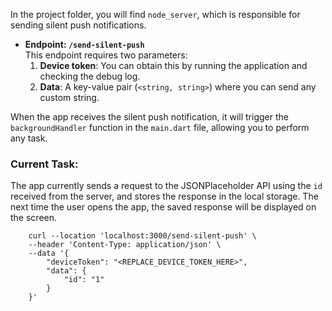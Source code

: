 In the project folder, you will find `node_server`, which is responsible for sending silent push notifications.

- **Endpoint: `/send-silent-push`**  
  This endpoint requires two parameters:
  1. **Device token**: You can obtain this by running the application and checking the debug log.
  2. **Data**: A key-value pair (`<string, string>`) where you can send any custom string.

When the app receives the silent push notification, it will trigger the `backgroundHandler` function in the `main.dart` file, allowing you to perform any task.

### Current Task:

The app currently sends a request to the JSONPlaceholder API using the `id` received from the server, and stores the response in the local storage. The next time the user opens the app, the saved response will be displayed on the screen.

```
    curl --location 'localhost:3000/send-silent-push' \
    --header 'Content-Type: application/json' \
    --data '{
        "deviceToken": "<REPLACE_DEVICE_TOKEN_HERE>",
        "data": {
            "id": "1"
        }
    }'
```
